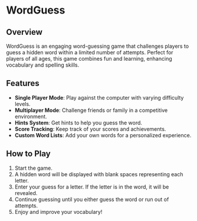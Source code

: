 # WordGuess

## Overview
WordGuess is an engaging word-guessing game that challenges players to guess a hidden word within a limited number of attempts. Perfect for players of all ages, this game combines fun and learning, enhancing vocabulary and spelling skills.

## Features
- **Single Player Mode**: Play against the computer with varying difficulty levels.
- **Multiplayer Mode**: Challenge friends or family in a competitive environment.
- **Hints System**: Get hints to help you guess the word.
- **Score Tracking**: Keep track of your scores and achievements.
- **Custom Word Lists**: Add your own words for a personalized experience.

## How to Play
1. Start the game.
2. A hidden word will be displayed with blank spaces representing each letter.
3. Enter your guess for a letter. If the letter is in the word, it will be revealed.
4. Continue guessing until you either guess the word or run out of attempts.
5. Enjoy and improve your vocabulary!


